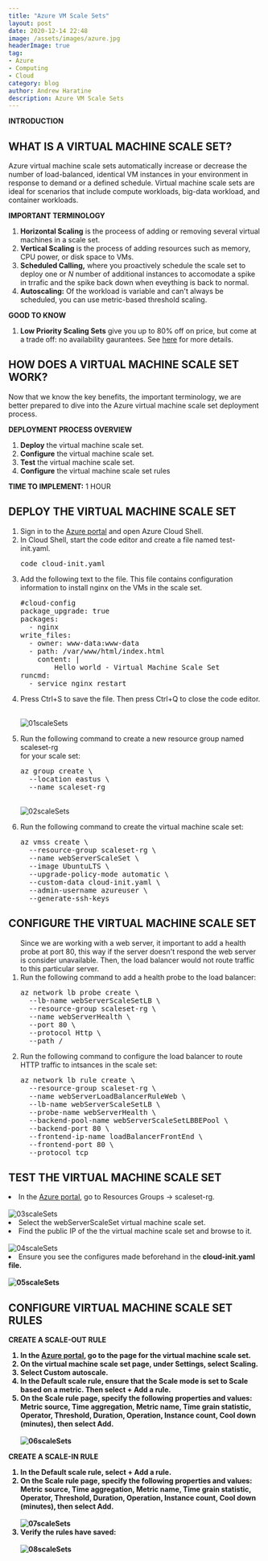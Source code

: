 ```yaml
---
title: "Azure VM Scale Sets"
layout: post
date: 2020-12-14 22:48
image: /assets/images/azure.jpg
headerImage: true
tag:
- Azure
- Computing
- Cloud
category: blog
author: Andrew Haratine
description: Azure VM Scale Sets
---
```


<b>INTRODUCTION</b>



<h2>WHAT IS A VIRTUAL MACHINE SCALE SET?</h2>
Azure virtual machine scale sets automatically increase or decrease the number of load-balanced, identical VM instances in your environment in response to demand or a defined schedule. Virtual machine scale sets are ideal for scenarios that include compute workloads, big-data workload, and container workloads.

<b>IMPORTANT TERMINOLOGY</b>
<ol start="1">
<li><b>Horizontal Scaling</b> is the proceess of adding or removing several virtual machines in a scale set.</li>
<li><b>Vertical Scaling</b> is the process of adding resources such as memory, CPU power, or disk space to VMs.</li>
<li><b>Scheduled Calling,</b> where you proactively schedule the scale set to deploy one or <i>N</i> number of additional instances to accomodate a spike in trrafic and the spike back down when eveything is back to normal.</li>
<li><b>Autoscaling:</b> Of the workload is variable and can't always be scheduled, you can use metric-based threshold scaling.</li>
</ol>


<b>GOOD TO KNOW</b>
<ol start="1">
<li><b>Low Priority Scaling Sets</b> give you up to 80% off on price, but come at a trade off: no availability gaurantees. See <a href="https://azure.microsoft.com/en-in/resources/videos/ignite-2018-save-costs-with-low-priority-vm-scale-sets/">here</a> for more details.</li>

</ol>

<h2>HOW DOES A VIRTUAL MACHINE SCALE SET WORK?</h2>

Now that we know the key benefits, the important terminology, we are better prepared to dive into the Azure virtual machine scale set deployment process.

<b>DEPLOYMENT PROCESS OVERVIEW</b>
<ol start="1">
<li><b>Deploy</b> the virtual machine scale set.</li>
<li><b>Configure</b> the virtual machine scale set.</li>
<li><b>Test</b> the virtual machine scale set.</li>
<li><b>Configure</b> the virtual machine scale set rules</li>
</ol>

<b>TIME TO IMPLEMENT:</b> 1 HOUR

<h2>DEPLOY THE VIRTUAL MACHINE SCALE SET</h2>

<ol start="1">
<li>Sign in to the <a href="https://portal.azure.com/">Azure portal</a> and open Azure Cloud Shell.</li>
<li>In Cloud Shell, start the code editor and create a file named test-init.yaml.</li>
<pre>code cloud-init.yaml</pre>
<li>Add the following text to the file. This file contains configuration information to install nginx on the VMs in the scale set.</li>
<pre>#cloud-config
package_upgrade: true
packages:
  - nginx
write_files:
  - owner: www-data:www-data
  - path: /var/www/html/index.html
    content: |
        Hello world - Virtual Machine Scale Set
runcmd:
  - service nginx restart</pre>

<li>Press Ctrl+S to save the file. Then press Ctrl+Q to close the code editor.</li>

<br><img src="/assets/images/01scaleSets.jpeg" alt="01scaleSets">

<li>Run the following command to create a new resource group named <br>scaleset-rg<br> for your scale set:</li>

<pre>az group create \
  --location eastus \
  --name scaleset-rg</pre>

<br><img src="/assets/images/02scaleSets.jpeg" alt="02scaleSets">

<li>Run the following command to create the virtual machine scale set:</li>

<pre>az vmss create \
  --resource-group scaleset-rg \
  --name webServerScaleSet \
  --image UbuntuLTS \
  --upgrade-policy-mode automatic \
  --custom-data cloud-init.yaml \
  --admin-username azureuser \
  --generate-ssh-keys</pre>
</ol>

<h2>CONFIGURE THE VIRTUAL MACHINE SCALE SET</h2>
<ol start="1">
Since we are working with a web server, it important to add a health probe at port 80, this way if the server doesn't respond the web server is consider unavailable. Then, the load balancer would not route traffic to this particular server.

<li>Run the following command to add a health probe to the load balancer:</li>
<pre>az network lb probe create \
  --lb-name webServerScaleSetLB \
  --resource-group scaleset-rg \
  --name webServerHealth \
  --port 80 \
  --protocol Http \
  --path /</pre>

<li>Run the following command to configure the load balancer to route HTTP traffic to intsances in the scale set:</li>
<pre>az network lb rule create \
  --resource-group scaleset-rg \
  --name webServerLoadBalancerRuleWeb \
  --lb-name webServerScaleSetLB \
  --probe-name webServerHealth \
  --backend-pool-name webServerScaleSetLBBEPool \
  --backend-port 80 \
  --frontend-ip-name loadBalancerFrontEnd \
  --frontend-port 80 \
  --protocol tcp</pre>
</ol>

<h2>TEST THE VIRTUAL MACHINE SCALE SET</h2>
<li>In the <a href="https://portal.azure.com/">Azure portal</a>, go to Resources Groups -> scaleset-rg.</li>
<br><img src="/assets/images/03scaleSets.jpeg" alt="03scaleSets">

<li>Select the webServerScaleSet virtual machine scale set.</li>

<li>Find the public IP of the the virtual machine scale set and browse to it.</li>
<br><img src="/assets/images/04scaleSets.jpeg" alt="04scaleSets">
<li>Ensure you see the configures made beforehand in the <b>cloud-init.yaml<b> file.</li>
<br><img src="/assets/images/05scaleSets.jpeg" alt="05scaleSets">
</ol>


<h2>CONFIGURE VIRTUAL MACHINE SCALE SET RULES</h2>

<b>CREATE A SCALE-OUT RULE</b>
<ol start="1">
<li>In the <a href="https://portal.azure.com/">Azure portal</a>, go to the page for the virtual machine scale set.</li>
<li>On the virtual machine scale set page, under <b>Settings</b>, select <b>Scaling.</b></li>
<li>Select Custom <b>autoscale.</b></li>
<li>In the <b>Default</b> scale rule, ensure that the <b>Scale</b> mode is set to <b>Scale based on a metric.</b> Then select <b> + Add a rule.</b></li>
<li>On the <b>Scale rule</b> page, specify the following properties and values: <b>Metric source</b>, <b>Time aggregation</b>, <b>Metric name</b>, <b>Time grain statistic</b>, <b>Operator</b>, <b>Threshold</b>, <b>Duration</b>, <b>Operation</b>, <b>Instance count</b>, <b>Cool down (minutes)</b>, then select <b>Add.</b></li>
<br><img src="/assets/images/06scaleSets.jpeg" alt="06scaleSets">
</ol>
<b>CREATE A SCALE-IN RULE</b>
<ol start="1">
<li>In the <b>Default</b> scale rule, select <b>+ Add a rule.</b></li>
<li>On the <b>Scale rule</b> page, specify the following properties and values: <b>Metric source</b>, <b>Time aggregation</b>, <b>Metric name</b>, <b>Time grain statistic</b>, <b>Operator</b>, <b>Threshold</b>, <b>Duration</b>, <b>Operation</b>, <b>Instance count</b>, <b>Cool down (minutes)</b>, then select <b>Add.</b></li>
<br><img src="/assets/images/07scaleSets.jpeg" alt="07scaleSets">
<li>Verify the rules have saved:</li>
<br><img src="/assets/images/08scaleSets.jpeg" alt="08scaleSets">
</ol>











